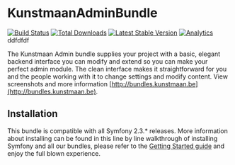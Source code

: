 # KunstmaanAdminBundle 

[![Build Status](https://travis-ci.org/Kunstmaan/KunstmaanAdminBundle.png?branch=master)](http://travis-ci.org/Kunstmaan/KunstmaanAdminBundle)
[![Total Downloads](https://poser.pugx.org/kunstmaan/admin-bundle/downloads.png)](https://packagist.org/packages/kunstmaan/admin-bundle)
[![Latest Stable Version](https://poser.pugx.org/kunstmaan/admin-bundle/v/stable.png)](https://packagist.org/packages/kunstmaan/admin-bundle)
[![Analytics](https://ga-beacon.appspot.com/UA-3160735-7/Kunstmaan/KunstmaanAdminBundle)](https://github.com/igrigorik/ga-beacon)
ddfdfdf

The Kunstmaan Admin bundle supplies your project with a basic, elegant backend interface you can modify and extend so you can make your perfect admin module. The clean interface makes it straightforward for you and the people working with it to change settings and modify content. View screenshots and more information [http://bundles.kunstmaan.be](http://bundles.kunstmaan.be).

## Installation

This bundle is compatible with all Symfony 2.3.* releases. More information about installing can be found in this line by line walkthrough of installing Symfony and all our bundles, please refer to the [Getting Started guide](http://bundles.kunstmaan.be/getting-started/installation) and enjoy the full blown experience.
